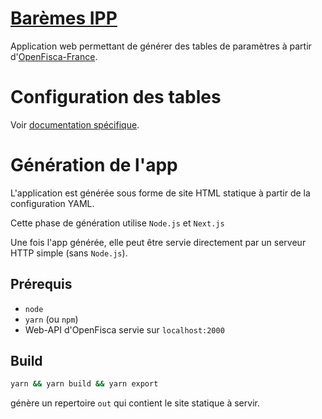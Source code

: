# [Barèmes IPP](http://baremes-ipp.pagnoux.eu/)

Application web permettant de générer des tables de paramètres à partir d'[OpenFisca-France](https://github.com/openfisca/openfisca-france).

# Configuration des tables

Voir [documentation spécifique](./config-doc).

# Génération de l'app

L'application est générée sous forme de site HTML statique à partir de la configuration YAML.

Cette phase de génération utilise `Node.js` et `Next.js`

Une fois l'app générée, elle peut être servie directement par un serveur HTTP simple (sans `Node.js`).

## Prérequis

- `node`
- `yarn` (ou `npm`)
- Web-API d'OpenFisca servie sur `localhost:2000`

## Build

```sh
yarn && yarn build && yarn export
```

génère un repertoire `out` qui contient le site statique à servir.

